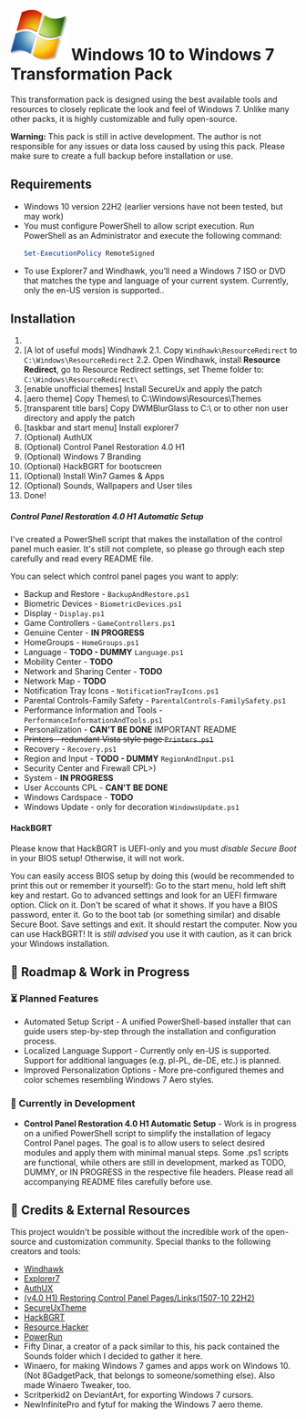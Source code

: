 # ![Windows 7 Logo](Windows.png) Windows 10 to Windows 7 Transformation Pack 

This transformation pack is designed using the best available tools and resources to closely replicate the look and feel of Windows 7. Unlike many other packs, it is highly customizable and fully open-source.

**Warning:** This pack is still in active development.
The author is not responsible for any issues or data loss caused by using this pack. Please make sure to create a full backup before installation or use.

## Requirements
- Windows 10 version 22H2 (earlier versions have not been tested, but may work)
- You must configure PowerShell to allow script execution. Run PowerShell as an Administrator and execute the following command:
    ```powershell
    Set-ExecutionPolicy RemoteSigned
    ```
- To use Explorer7 and Windhawk, you’ll need a Windows 7 ISO or DVD that matches the type and language of your current system. Currently, only the en-US version is supported..

## Installation
1. 
2. [A lot of useful mods] Windhawk
2.1. Copy `Windhawk\ResourceRedirect` to `C:\Windows\ResourceRedirect`
2.2. Open Windhawk, install **Resource Redirect**, go to Resource Redirect settings, set Theme folder to: `C:\Windows\ResourceRedirect\`
3. [enable unofficial themes] Install SecureUx and apply the patch
4. [aero theme] Copy Themes\ to C:\Windows\Resources\Themes
5. [transparent title bars] Copy DWMBlurGlass to C:\ or to other non user directory and apply the patch 
6. [taskbar and start menu] Install explorer7 
7.  (Optional) AuthUX
8. (Optional) Control Panel Restoration 4.0 H1
8.  (Optional) Windows 7 Branding
9.  (Optional) HackBGRT for bootscreen
10. (Optional) Install Win7 Games & Apps
11. (Optional) Sounds, Wallpapers and User tiles
11. Done!

##### Control Panel Restoration 4.0 H1 Automatic Setup
I've created a PowerShell script that makes the installation of the control panel much easier. It's still not complete, so please go through each step carefully and read every README file.

You can select which control panel pages you want to apply: 
- Backup and Restore - `BackupAndRestore.ps1`
- Biometric Devices - `BiometricDevices.ps1`
- Display - `Display.ps1`
- Game Controllers - `GameControllers.ps1`
- Genuine Center - **IN PROGRESS**
- HomeGroups - `HomeGroups.ps1`
- Language - **TODO - DUMMY** `Language.ps1`
- Mobility Center - **TODO**
- Network and Sharing Center - **TODO**
- Network Map  - **TODO**
- Notification Tray Icons  - `NotificationTrayIcons.ps1`
- Parental Controls-Family Safety - `ParentalControls-FamilySafety.ps1`
- Performance Information and Tools - `PerformanceInformationAndTools.ps1`
- Personalization - **CAN'T BE DONE** IMPORTANT README
- ~~Printers - redundant Vista style page `Printers.ps1`~~
- Recovery - `Recovery.ps1`
- Region and Input - **TODO - DUMMY** `RegionAndInput.ps1`
- Security Center and Firewall CPL>) 
- System - **IN PROGRESS**
- User Accounts CPL - **CAN'T BE DONE** 
- Windows Cardspace - **TODO**
- Windows Update - only for decoration `WindowsUpdate.ps1`

#### HackBGRT

Please know that HackBGRT is UEFI-only and you must *disable Secure Boot* in your BIOS setup! Otherwise, it will not work.

You can easily access BIOS setup by doing this (would be recommended to print this out or remember it yourself):
Go to the start menu, hold left shift key and restart. Go to advanced settings and look for an UEFI firmware option. Click on it.
Don't be scared of what it shows. If you have a BIOS password, enter it. Go to the boot tab (or something similar) and disable Secure Boot. Save settings and exit.
It should restart the computer. Now you can use HackBGRT! It is *still advised* you use it with caution, as it can brick your Windows installation.

## 🎯 Roadmap & Work in Progress
### ⏳ Planned Features
- Automated Setup Script - A unified PowerShell-based installer that can guide users step-by-step through the installation and configuration process.
- Localized Language Support - Currently only en-US is supported. Support for additional languages (e.g. pl-PL, de-DE, etc.) is planned.
- Improved Personalization Options - More pre-configured themes and color schemes resembling Windows 7 Aero styles.

### 🔧 Currently in Development
- **Control Panel Restoration 4.0 H1 Automatic Setup** - Work is in progress on a unified PowerShell script to simplify the installation of legacy Control Panel pages. The goal is to allow users to select desired modules and apply them with minimal manual steps. Some .ps1 scripts are functional, while others are still in development, marked as TODO, DUMMY, or IN PROGRESS in the respective file headers. Please read all accompanying README files carefully before use.

## 🙏 Credits & External Resources
This project wouldn't be possible without the incredible work of the open-source and customization community. Special thanks to the following creators and tools:
- [Windhawk](https://github.com/ramensoftware/windhawk)
- [Explorer7](https://github.com/world-windows-federation/explorer7)
- [AuthUX](https://github.com/world-windows-federation/AuthUX)
- [(v4.0 H1) Restoring Control Panel Pages/Links(1507-10 22H2)](https://winclassic.net/thread/1779/restoring-control-panel-pages-links)
- [SecureUxTheme](https://github.com/namazso/SecureUxTheme)
- [HackBGRT](https://github.com/Metabolix/HackBGRT)
- [Resource Hacker](https://www.angusj.com/resourcehacker/)
- [PowerRun](https://www.sordum.org/9416/powerrun-v1-7-run-with-highest-privileges/)
- Fifty Dinar, a creator of a pack similar to this, his pack contained the Sounds folder which I decided to gather it here.  
- Winaero, for making Windows 7 games and apps work on Windows 10. (Not 8GadgetPack, that belongs to someone/something else). Also made Winaero Tweaker, too.
- Scritperkid2 on DeviantArt, for exporting Windows 7 cursors.
- NewInfinitePro and fytuf for making the Windows 7 aero theme.
